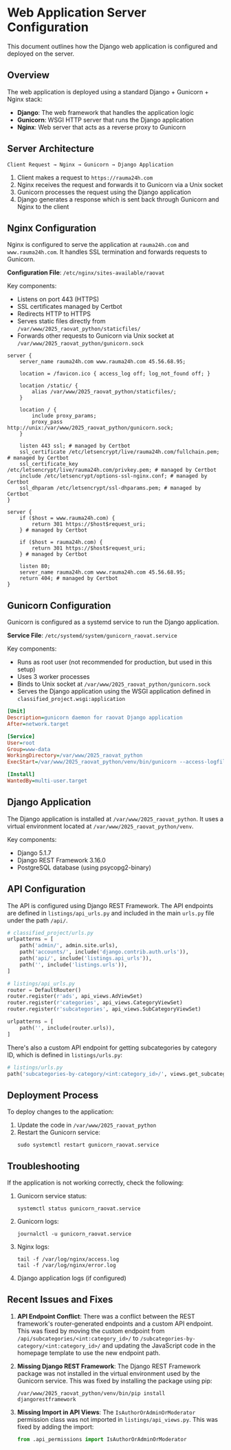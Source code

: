 # Web Application Server Configuration

This document outlines how the Django web application is configured and deployed on the server.

## Overview

The web application is deployed using a standard Django + Gunicorn + Nginx stack:

- **Django**: The web framework that handles the application logic
- **Gunicorn**: WSGI HTTP server that runs the Django application
- **Nginx**: Web server that acts as a reverse proxy to Gunicorn

## Server Architecture

```
Client Request → Nginx → Gunicorn → Django Application
```

1. Client makes a request to `https://rauma24h.com`
2. Nginx receives the request and forwards it to Gunicorn via a Unix socket
3. Gunicorn processes the request using the Django application
4. Django generates a response which is sent back through Gunicorn and Nginx to the client

## Nginx Configuration

Nginx is configured to serve the application at `rauma24h.com` and `www.rauma24h.com`. It handles SSL termination and forwards requests to Gunicorn.

**Configuration File**: `/etc/nginx/sites-available/raovat`

Key components:
- Listens on port 443 (HTTPS)
- SSL certificates managed by Certbot
- Redirects HTTP to HTTPS
- Serves static files directly from `/var/www/2025_raovat_python/staticfiles/`
- Forwards other requests to Gunicorn via Unix socket at `/var/www/2025_raovat_python/gunicorn.sock`

```nginx
server {
    server_name rauma24h.com www.rauma24h.com 45.56.68.95;

    location = /favicon.ico { access_log off; log_not_found off; }

    location /static/ {
        alias /var/www/2025_raovat_python/staticfiles/;
    }

    location / {
        include proxy_params;
        proxy_pass http://unix:/var/www/2025_raovat_python/gunicorn.sock;
    }

    listen 443 ssl; # managed by Certbot
    ssl_certificate /etc/letsencrypt/live/rauma24h.com/fullchain.pem; # managed by Certbot
    ssl_certificate_key /etc/letsencrypt/live/rauma24h.com/privkey.pem; # managed by Certbot
    include /etc/letsencrypt/options-ssl-nginx.conf; # managed by Certbot
    ssl_dhparam /etc/letsencrypt/ssl-dhparams.pem; # managed by Certbot
}

server {
    if ($host = www.rauma24h.com) {
        return 301 https://$host$request_uri;
    } # managed by Certbot

    if ($host = rauma24h.com) {
        return 301 https://$host$request_uri;
    } # managed by Certbot

    listen 80;
    server_name rauma24h.com www.rauma24h.com 45.56.68.95;
    return 404; # managed by Certbot
}
```

## Gunicorn Configuration

Gunicorn is configured as a systemd service to run the Django application.

**Service File**: `/etc/systemd/system/gunicorn_raovat.service`

Key components:
- Runs as root user (not recommended for production, but used in this setup)
- Uses 3 worker processes
- Binds to Unix socket at `/var/www/2025_raovat_python/gunicorn.sock`
- Serves the Django application using the WSGI application defined in `classified_project.wsgi:application`

```ini
[Unit]
Description=gunicorn daemon for raovat Django application
After=network.target

[Service]
User=root
Group=www-data
WorkingDirectory=/var/www/2025_raovat_python
ExecStart=/var/www/2025_raovat_python/venv/bin/gunicorn --access-logfile - --workers 3 --bind unix:/var/www/2025_raovat_python/gunicorn.sock classified_project.wsgi:application

[Install]
WantedBy=multi-user.target
```

## Django Application

The Django application is installed at `/var/www/2025_raovat_python`. It uses a virtual environment located at `/var/www/2025_raovat_python/venv`.

Key components:
- Django 5.1.7
- Django REST Framework 3.16.0
- PostgreSQL database (using psycopg2-binary)

## API Configuration

The API is configured using Django REST Framework. The API endpoints are defined in `listings/api_urls.py` and included in the main `urls.py` file under the path `/api/`.

```python
# classified_project/urls.py
urlpatterns = [
    path('admin/', admin.site.urls),
    path('accounts/', include('django.contrib.auth.urls')),
    path('api/', include('listings.api_urls')),
    path('', include('listings.urls')),
]
```

```python
# listings/api_urls.py
router = DefaultRouter()
router.register(r'ads', api_views.AdViewSet)
router.register(r'categories', api_views.CategoryViewSet)
router.register(r'subcategories', api_views.SubCategoryViewSet)

urlpatterns = [
    path('', include(router.urls)),
]
```

There's also a custom API endpoint for getting subcategories by category ID, which is defined in `listings/urls.py`:

```python
# listings/urls.py
path('subcategories-by-category/<int:category_id>/', views.get_subcategories, name='api_get_subcategories'),
```

## Deployment Process

To deploy changes to the application:

1. Update the code in `/var/www/2025_raovat_python`
2. Restart the Gunicorn service:
   ```
   sudo systemctl restart gunicorn_raovat.service
   ```

## Troubleshooting

If the application is not working correctly, check the following:

1. Gunicorn service status:
   ```
   systemctl status gunicorn_raovat.service
   ```

2. Gunicorn logs:
   ```
   journalctl -u gunicorn_raovat.service
   ```

3. Nginx logs:
   ```
   tail -f /var/log/nginx/access.log
   tail -f /var/log/nginx/error.log
   ```

4. Django application logs (if configured)

## Recent Issues and Fixes

1. **API Endpoint Conflict**: There was a conflict between the REST framework's router-generated endpoints and a custom API endpoint. This was fixed by moving the custom endpoint from `/api/subcategories/<int:category_id>/` to `/subcategories-by-category/<int:category_id>/` and updating the JavaScript code in the homepage template to use the new endpoint path.

2. **Missing Django REST Framework**: The Django REST Framework package was not installed in the virtual environment used by the Gunicorn service. This was fixed by installing the package using pip:
   ```
   /var/www/2025_raovat_python/venv/bin/pip install djangorestframework
   ```

3. **Missing Import in API Views**: The `IsAuthorOrAdminOrModerator` permission class was not imported in `listings/api_views.py`. This was fixed by adding the import:
   ```python
   from .api_permissions import IsAuthorOrAdminOrModerator
